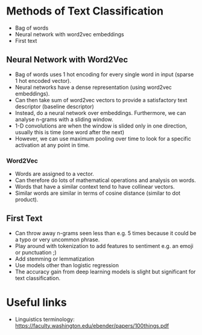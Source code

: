# Methods of Text Classification
* Bag of words
* Neural network with word2vec embeddings
* First text 

## Neural Network with Word2Vec
 * Bag of words uses 1 hot encoding for every single word in input (sparse 1 hot encoded vector).
 * Neural networks have a dense representation (using word2vec embeddings).
 * Can then take sum of word2vec vectors to provide a satisfactory text descriptor (baseline descriptor)
 * Instead, do a neural network over embeddings. Furthermore, we can analyse n-grams with a sliding window. 
 * 1-D convolutions are when the window is slided only in one direction, usually this is time (one word after the next)
 * However, we can use maximum pooling over time to look for a specific activation at any point in time. 

### Word2Vec
* Words are assigned to a vector.
* Can therefore do lots of mathematical operations and analysis on words.
* Words that have a similar context tend to have collinear vectors.
* Similar words are similar in terms of cosine distance (similar to dot product).

## First Text
* Can throw away n-grams seen less than e.g. 5 times because it could be a typo or very uncommon phrase. 
* Play around with tokenization to add features to sentiment e.g. an emoji or punctuation ;)
* Add stemming or lemmatization
* Use models other than logistic regression
* The accuracy gain from deep learning models is slight but significant for text classification.

# Useful links

* Linguistics terminology: https://faculty.washington.edu/ebender/papers/100things.pdf